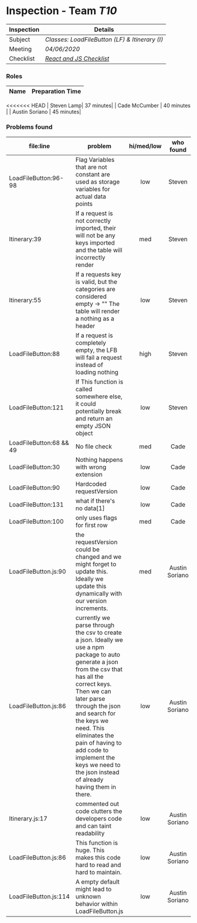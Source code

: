 # Inspection - Team *T10* 
 
| Inspection | Details |
| ----- | ----- |
| Subject | *Classes: LoadFileButton (LF) & Itinerary (I)* |
| Meeting | *04/06/2020* |
| Checklist | *[React and JS Checklist](https://medium.com/@muthuks/here-is-the-checklist-for-reviewing-your-own-react-code-17c03761ac38)* |

### Roles

| Name | Preparation Time |
| ---- | ---- |
<<<<<<< HEAD
|  Steven Lamp|  37 minutes|
| Cade McCumber | 40 minutes |
| Austin Soriano | 45 minutes|


### Problems found

| file:line | problem | hi/med/low | who found | github#  |
| --- | --- | :---: | :---: | --- |
|LoadFileButton:96-98 | Flag Variables that are not constant are used as storage variables for actual data points|low |Steven | |
|  Itinerary:39| If a request is not correctly imported, their will not be any keys imported and the table will incorrectly render|med |Steven | |
|Itinerary:55 | If a requests key is valid, but the categories are considered empty -> "" The table will render a nothing as a header| low| Steven||
|LoadFileButton:88 | If a request is completely empty, the LFB will fail a request instead of loading nothing| high | Steven| |
|LoadFileButton:121| If This function is called somewhere else, it could potentially break and return an empty JSON object| low| Steven| |
| LoadFileButton:68 && 49 | No file check | med | Cade| |
| LoadFileButton:30 | Nothing happens with wrong extension | low | Cade | |
| LoadFileButton:90 | Hardcoded requestVersion | low | Cade | |
| LoadFileButton:131 | what if there's no data[1]| low | Cade | |
| LoadFileButton:100 | only uses flags for first row | med | Cade | |
| LoadFileButton.js:90 | the requestVersion could be changed and we might forget to update this. Ideally we update this dynamically with our version increments. | med | Austin Soriano | |
| LoadFileButton.js:86 | currently we parse through the csv to create a json. Ideally we use a npm package to auto generate a json from the csv that has all the correct keys. Then we can later parse through the json and search for the keys we need. This eliminates the pain of having to add code to implement the keys we need to the json instead of already having them in there. | low | Austin Soriano | |
| Itinerary.js:17 | commented out code clutters the developers code and can taint readability | low | Austin Soriano | |
| LoadFileButton.js:86 | This function is huge. This makes this code hard to read and hard to maintain. | low | Austin Soriano | |
| LoadFileButton.js:114 | A empty default might lead to unknown behavior within LoadFileButton.js | low | Austin Soriano| |
